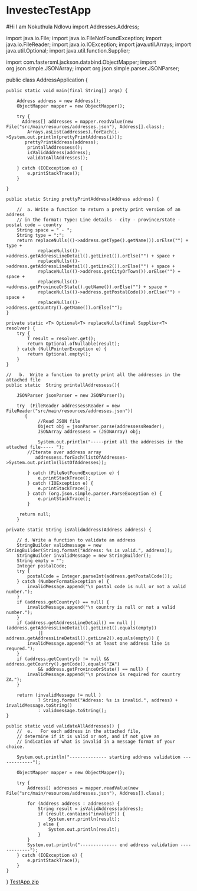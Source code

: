 # InvestecTestApp
#Hi I am Nokuthula Ndlovu
import Addresses.Address;

import java.io.File;
import java.io.FileNotFoundException;
import java.io.FileReader;
import java.io.IOException;
import java.util.Arrays;
import java.util.Optional;
import java.util.function.Supplier;

import com.fasterxml.jackson.databind.ObjectMapper;
import org.json.simple.JSONArray;
import org.json.simple.parser.JSONParser;


public class AddressApplication {

    public static void main(final String[] args) {

        Address address = new Address();
        ObjectMapper mapper = new ObjectMapper();

        try {
          Address[] addresses = mapper.readValue(new File("src/main/resources/addresses.json"), Address[].class);
            Arrays.asList(addresses).forEach(i->System.out.println(prettyPrintAddress(i)));
           prettyPrintAddress(address);
            printallAddressess();
            isValidAddress(address);
            validateAllAddresses();

        } catch (IOException e) {
            e.printStackTrace();
        }

    }

    public static String prettyPrintAddress(Address address) {

        //  a. Write a function to return a pretty print version of an address
        // in the format: Type: Line details - city - province/state - postal code – country
        String space = " - ";
        String type = ":";
        return replaceNulls(()->address.getType().getName()).orElse("") + type +
                replaceNulls(()->address.getAddressLineDetail().getLine1()).orElse("") + space +
                replaceNulls(()->address.getAddressLineDetail().getLine2()).orElse("") + space +
                replaceNulls(()->address.getCityOrTown()).orElse("") + space +
                replaceNulls(()->address.getProvinceOrState().getName()).orElse("") + space +
                replaceNulls(()->address.getPostalCode()).orElse("") + space +
                replaceNulls(()->address.getCountry().getName()).orElse("");
    }

    private static <T> Optional<T> replaceNulls(final Supplier<T> resolver) {
        try {
            T result = resolver.get();
            return Optional.ofNullable(result);
        } catch (NullPointerException e) {
            return Optional.empty();
        }
    }

    //   b.  Write a function to pretty print all the addresses in the attached file
    public static  String printallAddressess(){

        JSONParser jsonParser = new JSONParser();

        try  (FileReader addressessReader = new FileReader("src/main/resources/addresses.json"))
           {
                //Read JSON file
                Object obj = jsonParser.parse(addressessReader);
                JSONArray addressess = (JSONArray) obj;

                System.out.println("-----print all the addresses in the attached file----- ");
            //Iterate over address array
               addressess.forEach(listOfAddresses->System.out.println(listOfAddresses));

            } catch (FileNotFoundException e) {
                e.printStackTrace();
            } catch (IOException e) {
                e.printStackTrace();
            } catch (org.json.simple.parser.ParseException e) {
                e.printStackTrace();
            }

         return null;
        }

    private static String isValidAddress(Address address) {

        // d. Write a function to validate an address
        StringBuilder validmessage = new StringBuilder(String.format("Address: %s is valid.", address));
        StringBuilder invalidMessage = new StringBuilder();
        String empty = "";
        Integer postalCode;
        try {
            postalCode = Integer.parseInt(address.getPostalCode());
        } catch (NumberFormatException e) {
            invalidMessage.append("\n postal code is null or not a valid number.");
        }
        if (address.getCountry() == null) {
            invalidMessage.append("\n country is null or not a valid number.");
        }
        if (address.getAddressLineDetail() == null || (address.getAddressLineDetail().getLine1().equals(empty))
                || address.getAddressLineDetail().getLine2().equals(empty)) {
            invalidMessage.append("\n at least one address line is requred.");
        }
        if (address.getCountry() != null && address.getCountry().getCode().equals("ZA")
                && address.getProvinceOrState() == null) {
            invalidMessage.append("\n province is required for country ZA.");
        }

        return (invalidMessage != null )
                ? String.format("Address: %s is invalid.", address) + invalidMessage.toString()
                : validmessage.toString();
    }

    public static void validateAllAddresses() {
        //  e.   For each address in the attached file,
        // determine if it is valid or not, and if not give an
        // indication of what is invalid in a message format of your choice.

        System.out.println("-------------- starting address validation -------------");

        ObjectMapper mapper = new ObjectMapper();

        try {
            Address[] addresses = mapper.readValue(new File("src/main/resources/addresses.json"), Address[].class);

            for (Address address : addresses) {
                String result = isValidAddress(address);
                if (result.contains("invalid")) {
                    System.err.println(result);
                } else {
                    System.out.println(result);
                }
            }
            System.out.println("-------------- end address validation -------------");
        } catch (IOException e) {
            e.printStackTrace();
        }
    }

}
[TestApp.zip](https://github.com/Sweeteeloh/InvestecTestApp/files/3225020/TestApp.zip)
